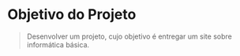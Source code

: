 # **Objetivo do Projeto** # 
> Desenvolver um projeto, cujo objetivo é entregar um site sobre informática básica.